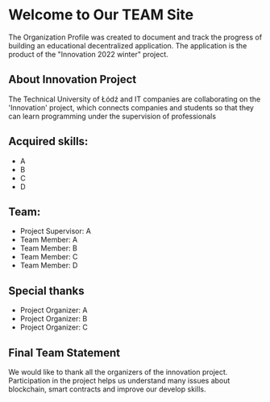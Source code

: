 # Welcome to Our TEAM Site
The Organization Profile was created to document and track the progress of building an educational decentralized application. The application is the product of the "Innovation 2022 winter" project.

## About Innovation Project
The Technical University of Łódź and IT companies are collaborating on the 'Innovation' project, which connects companies and students so that they can learn programming under the supervision of professionals

## Acquired skills:
* A
* B
* C
* D

## Team:
* Project Supervisor: A
* Team Member: A
* Team Member: B
* Team Member: C
* Team Member: D

## Special thanks
* Project Organizer: A
* Project Organizer: B
* Project Organizer: C

## Final Team Statement
We would like to thank all the organizers of the innovation project. Participation in the project helps us understand many issues about blockchain, smart contracts and improve our develop skills.
